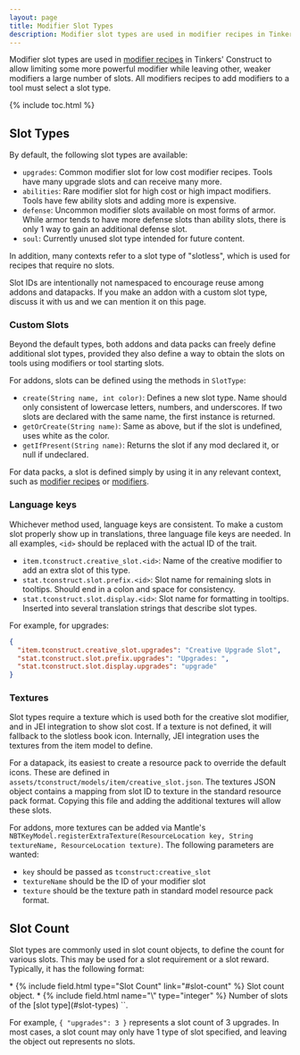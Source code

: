 ```yaml
---
layout: page
title: Modifier Slot Types
description: Modifier slot types are used in modifier recipes in Tinkers' Construct to allow limiting some more powerful modifier while leaving other, weaker modifiers a large number of slots. All modifiers recipes to add modifiers to a tool must select a slot type.
---
```


Modifier slot types are used in [modifier recipes](../recipes/modifiers) in Tinkers' Construct to allow limiting some more powerful modifier while leaving other, weaker modifiers a large number of slots. All modifiers recipes to add modifiers to a tool must select a slot type.

{% include toc.html %}

## Slot Types

By default, the following slot types are available:

* `upgrades`: Common modifier slot for low cost modifier recipes. Tools have many upgrade slots and can receive many more.
* `abilities`: Rare modifier slot for high cost or high impact modifiers. Tools have few ability slots and adding more is expensive.
* `defense`: Uncommon modifier slots available on most forms of armor. While armor tends to have more defense slots than ability slots, there is only 1 way to gain an additional defense slot.
* `soul`: Currently unused slot type intended for future content.

In addition, many contexts refer to a slot type of "slotless", which is used for recipes that require no slots.

Slot IDs are intentionally not namespaced to encourage reuse among addons and datapacks. If you make an addon with a custom slot type, discuss it with us and we can mention it on this page.

### Custom Slots

Beyond the default types, both addons and data packs can freely define additional slot types, provided they also define a way to obtain the slots on tools using modifiers or tool starting slots.

For addons, slots can be defined using the methods in `SlotType`:
* `create(String name, int color)`: Defines a new slot type. Name should only consistent of lowercase letters, numbers, and underscores. If two slots are declared with the same name, the first instance is returned.
* `getOrCreate(String name)`: Same as above, but if the slot is undefined, uses white as the color.
* `getIfPresent(String name)`: Returns the slot if any mod declared it, or null if undeclared.

For data packs, a slot is defined simply by using it in any relevant context, such as [modifier recipes](../recipes/modifiers) or [modifiers](../modifiers).

### Language keys

Whichever method used, language keys are consistent. To make a custom slot properly show up in translations, three language file keys are needed. In all examples, `<id>` should be replaced with the actual ID of the trait.

* `item.tconstruct.creative_slot.<id>`: Name of the creative modifier to add an extra slot of this type.
* `stat.tconstruct.slot.prefix.<id>`: Slot name for remaining slots in tooltips. Should end in a colon and space for consistency.
* `stat.tconstruct.slot.display.<id>`: Slot name for formatting in tooltips. Inserted into several translation strings that describe slot types.

For example, for upgrades:
```json
{
  "item.tconstruct.creative_slot.upgrades": "Creative Upgrade Slot",
  "stat.tconstruct.slot.prefix.upgrades": "Upgrades: ",
  "stat.tconstruct.slot.display.upgrades": "upgrade"
}
```

### Textures

Slot types require a texture which is used both for the creative slot modifier, and in JEI integration to show slot cost. If a texture is not defined, it will fallback to the slotless book icon. Internally, JEI integration uses the textures from the item model to define.

For a datapack, its easiest to create a resource pack to override the default icons. These are defined in `assets/tconstruct/models/item/creative_slot.json`. The textures JSON object contains a mapping from slot ID to texture in the standard resource pack format. Copying this file and adding the additional textures will allow these slots.

For addons, more textures can be added via Mantle's `NBTKeyModel.registerExtraTexture(ResourceLocation key, String textureName, ResourceLocation texture)`. The following parameters are wanted:
* `key` should be passed as `tconstruct:creative_slot`
* `textureName` should be the ID of your modifier slot
* `texture` should be the texture path in standard model resource pack format.

## Slot Count

Slot types are commonly used in slot count objects, to define the count for various slots. This may be used for a slot requirement or a slot reward. Typically, it has the following format:

<div class="treeview" markdown=1>
* {% include field.html type="Slot Count" link="#slot-count" %} Slot count object.
    * {% include field.html name="\<slot\>" type="integer" %} Number of slots of the [slot type](#slot-types) `<slot>`.
</div>

For example, `{ "upgrades": 3 }` represents a slot count of 3 upgrades. In most cases, a slot count may only have 1 type of slot specified, and leaving the object out represents no slots.
